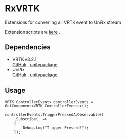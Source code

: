 # RxVRTK
Extensions for converting all VRTK event to UniRx stream

Extension scripts are [here](https://github.com/0V/RxVRTK/tree/master/Assets/RxVRTK/Scripts/Extensions) .  

## Dependencies
* VRTK v3.2.1  
[GitHub](https://github.com/thestonefox/VRTK)  ,  [unitypackage](https://github.com/thestonefox/VRTK/releases/tag/3.2.1)
* UniRx  
[GitHub](https://github.com/neuecc/UniRx)  ,  [unitypackage](https://github.com/neuecc/UniRx/releases)

## Usage

```
VRTK_ControllerEvents controllerEvents = GetComponent<VRTK_ControllerEvents>();

controllerEvents.TriggerPressedAsObservable()
    .Subscribe(_ =>
    {
        Debug.Log("Trigger Pressed!");
    });

```
